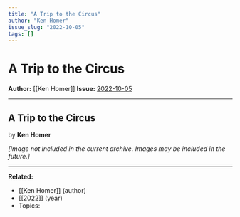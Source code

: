 ```yaml
---
title: "A Trip to the Circus"
author: "Ken Homer"
issue_slug: "2022-10-05"
tags: []
---
```


# A Trip to the Circus

**Author:** [[Ken Homer]]
**Issue:** [2022-10-05](https://plex.collectivesensecommons.org/2022-10-05/)

---

## A Trip to the Circus
by **Ken Homer**

*[Image not included in the current archive. Images may be included in the future.]*

---

**Related:**
- [[Ken Homer]] (author)
- [[2022]] (year)
- Topics: 

